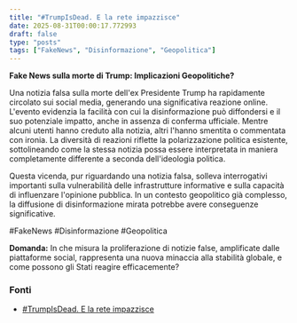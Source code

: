 ```yaml
---
title: "#TrumpIsDead. E la rete impazzisce"
date: 2025-08-31T00:00:17.772993
draft: false
type: "posts"
tags: ["FakeNews", "Disinformazione", "Geopolitica"]
---
```


**Fake News sulla morte di Trump: Implicazioni Geopolitiche?**

Una notizia falsa sulla morte dell'ex Presidente Trump ha rapidamente circolato sui social media, generando una significativa reazione online.  L'evento evidenzia la facilità con cui la disinformazione può diffondersi e il suo potenziale impatto, anche in assenza di conferma ufficiale.  Mentre alcuni utenti hanno creduto alla notizia, altri l'hanno smentita o commentata con ironia.  La diversità di reazioni riflette la polarizzazione politica esistente, sottolineando come la stessa notizia possa essere interpretata in maniera completamente differente a seconda dell'ideologia politica.

Questa vicenda, pur riguardando una notizia falsa, solleva interrogativi importanti sulla vulnerabilità delle infrastrutture informative e sulla capacità di influenzare l'opinione pubblica. In un contesto geopolitico già complesso, la diffusione di disinformazione mirata potrebbe avere conseguenze significative.

#FakeNews #Disinformazione #Geopolitica

**Domanda:**  In che misura la proliferazione di notizie false, amplificate dalle piattaforme social, rappresenta una nuova minaccia alla stabilità globale, e come possono gli Stati reagire efficacemente?


### Fonti
- [#TrumpIsDead. E la rete impazzisce](https://www.repubblica.it/esteri/2025/08/30/news/trump_salute_morto_casa_bianca_live_interrotto-424816438/)
